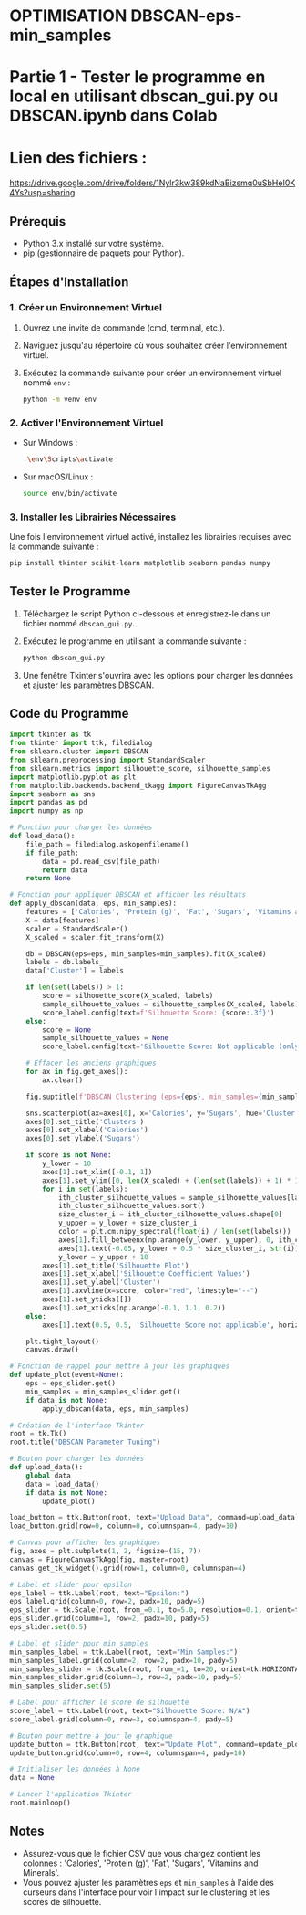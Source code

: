 # OPTIMISATION DBSCAN-eps-min_samples
# Partie 1 - Tester le programme en local en utilisant dbscan_gui.py ou DBSCAN.ipynb dans Colab
# Lien des fichiers : 
https://drive.google.com/drive/folders/1Nylr3kw389kdNaBizsmq0uSbHeI0K4Ys?usp=sharing
## Prérequis

- Python 3.x installé sur votre système.
- pip (gestionnaire de paquets pour Python).

## Étapes d'Installation

### 1. Créer un Environnement Virtuel

1. Ouvrez une invite de commande (cmd, terminal, etc.).
2. Naviguez jusqu'au répertoire où vous souhaitez créer l'environnement virtuel.
3. Exécutez la commande suivante pour créer un environnement virtuel nommé `env` :

    ```bash
    python -m venv env
    ```

### 2. Activer l'Environnement Virtuel

- Sur Windows :

    ```bash
    .\env\Scripts\activate
    ```

- Sur macOS/Linux :

    ```bash
    source env/bin/activate
    ```

### 3. Installer les Librairies Nécessaires

Une fois l'environnement virtuel activé, installez les librairies requises avec la commande suivante :

```bash
pip install tkinter scikit-learn matplotlib seaborn pandas numpy
```

## Tester le Programme

1. Téléchargez le script Python ci-dessous et enregistrez-le dans un fichier nommé `dbscan_gui.py`.

2. Exécutez le programme en utilisant la commande suivante :

    ```bash
    python dbscan_gui.py
    ```

3. Une fenêtre Tkinter s'ouvrira avec les options pour charger les données et ajuster les paramètres DBSCAN.

## Code du Programme

```python
import tkinter as tk
from tkinter import ttk, filedialog
from sklearn.cluster import DBSCAN
from sklearn.preprocessing import StandardScaler
from sklearn.metrics import silhouette_score, silhouette_samples
import matplotlib.pyplot as plt
from matplotlib.backends.backend_tkagg import FigureCanvasTkAgg
import seaborn as sns
import pandas as pd
import numpy as np

# Fonction pour charger les données
def load_data():
    file_path = filedialog.askopenfilename()
    if file_path:
        data = pd.read_csv(file_path)
        return data
    return None

# Fonction pour appliquer DBSCAN et afficher les résultats
def apply_dbscan(data, eps, min_samples):
    features = ['Calories', 'Protein (g)', 'Fat', 'Sugars', 'Vitamins and Minerals']
    X = data[features]
    scaler = StandardScaler()
    X_scaled = scaler.fit_transform(X)

    db = DBSCAN(eps=eps, min_samples=min_samples).fit(X_scaled)
    labels = db.labels_
    data['Cluster'] = labels

    if len(set(labels)) > 1:
        score = silhouette_score(X_scaled, labels)
        sample_silhouette_values = silhouette_samples(X_scaled, labels)
        score_label.config(text=f'Silhouette Score: {score:.3f}')
    else:
        score = None
        sample_silhouette_values = None
        score_label.config(text='Silhouette Score: Not applicable (only one cluster)')

    # Effacer les anciens graphiques
    for ax in fig.get_axes():
        ax.clear()

    fig.suptitle(f'DBSCAN Clustering (eps={eps}, min_samples={min_samples})', fontsize=16)

    sns.scatterplot(ax=axes[0], x='Calories', y='Sugars', hue='Cluster', data=data, palette='viridis', legend='full')
    axes[0].set_title('Clusters')
    axes[0].set_xlabel('Calories')
    axes[0].set_ylabel('Sugars')

    if score is not None:
        y_lower = 10
        axes[1].set_xlim([-0.1, 1])
        axes[1].set_ylim([0, len(X_scaled) + (len(set(labels)) + 1) * 10])
        for i in set(labels):
            ith_cluster_silhouette_values = sample_silhouette_values[labels == i]
            ith_cluster_silhouette_values.sort()
            size_cluster_i = ith_cluster_silhouette_values.shape[0]
            y_upper = y_lower + size_cluster_i
            color = plt.cm.nipy_spectral(float(i) / len(set(labels)))
            axes[1].fill_betweenx(np.arange(y_lower, y_upper), 0, ith_cluster_silhouette_values, facecolor=color, edgecolor=color, alpha=0.7)
            axes[1].text(-0.05, y_lower + 0.5 * size_cluster_i, str(i))
            y_lower = y_upper + 10
        axes[1].set_title('Silhouette Plot')
        axes[1].set_xlabel('Silhouette Coefficient Values')
        axes[1].set_ylabel('Cluster')
        axes[1].axvline(x=score, color="red", linestyle="--")
        axes[1].set_yticks([])
        axes[1].set_xticks(np.arange(-0.1, 1.1, 0.2))
    else:
        axes[1].text(0.5, 0.5, 'Silhouette Score not applicable', horizontalalignment='center', verticalalignment='center', transform=axes[1].transAxes)

    plt.tight_layout()
    canvas.draw()

# Fonction de rappel pour mettre à jour les graphiques
def update_plot(event=None):
    eps = eps_slider.get()
    min_samples = min_samples_slider.get()
    if data is not None:
        apply_dbscan(data, eps, min_samples)

# Création de l'interface Tkinter
root = tk.Tk()
root.title("DBSCAN Parameter Tuning")

# Bouton pour charger les données
def upload_data():
    global data
    data = load_data()
    if data is not None:
        update_plot()

load_button = ttk.Button(root, text="Upload Data", command=upload_data)
load_button.grid(row=0, column=0, columnspan=4, pady=10)

# Canvas pour afficher les graphiques
fig, axes = plt.subplots(1, 2, figsize=(15, 7))
canvas = FigureCanvasTkAgg(fig, master=root)
canvas.get_tk_widget().grid(row=1, column=0, columnspan=4)

# Label et slider pour epsilon
eps_label = ttk.Label(root, text="Epsilon:")
eps_label.grid(column=0, row=2, padx=10, pady=5)
eps_slider = tk.Scale(root, from_=0.1, to=5.0, resolution=0.1, orient=tk.HORIZONTAL)
eps_slider.grid(column=1, row=2, padx=10, pady=5)
eps_slider.set(0.5)

# Label et slider pour min_samples
min_samples_label = ttk.Label(root, text="Min Samples:")
min_samples_label.grid(column=2, row=2, padx=10, pady=5)
min_samples_slider = tk.Scale(root, from_=1, to=20, orient=tk.HORIZONTAL)
min_samples_slider.grid(column=3, row=2, padx=10, pady=5)
min_samples_slider.set(5)

# Label pour afficher le score de silhouette
score_label = ttk.Label(root, text="Silhouette Score: N/A")
score_label.grid(column=0, row=3, columnspan=4, pady=5)

# Bouton pour mettre à jour le graphique
update_button = ttk.Button(root, text="Update Plot", command=update_plot)
update_button.grid(column=0, row=4, columnspan=4, pady=10)

# Initialiser les données à None
data = None

# Lancer l'application Tkinter
root.mainloop()
```

## Notes

- Assurez-vous que le fichier CSV que vous chargez contient les colonnes : 'Calories', 'Protein (g)', 'Fat', 'Sugars', 'Vitamins and Minerals'.
- Vous pouvez ajuster les paramètres `eps` et `min_samples` à l'aide des curseurs dans l'interface pour voir l'impact sur le clustering et les scores de silhouette.

